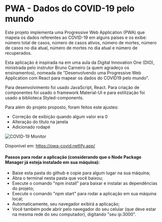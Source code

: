 # PWA - Dados do COVID-19 pelo mundo

Este projeto implementa uma Progressive Web Application (PWA) que mapeia os dados referentes ao COVID-19 em alguns países e os exibe: número total de casos, número de casos ativos, número de mortes, número de casos no dia atual, número de mortes no dia atual e número de recuperados.

Esta aplicação é inspirada na em uma aula da Digital Innovation One (DIO), ministrada pelo instrutor Bruno Carneiro (a quem agradeço os ensinamentos), nomeada de "Desenvolvendo uma Progressive Web Application com React para mapear os dados do COVID19 pelo mundo". 

Para desenvolvimento foi usado JavaScript, React. Para criação de componentes foi usado o framework Material-UI e para estilização foi usado a biblioteca Styled-components.

Para além do projeto proposto, foram feitos este ajustes:
- Correção de exibição quando algum valor era 0
- Alteração do título na janela
- Adicionado rodapé

![COVID-19 Monitor](https://i.imgur.com/S9XfYc5.png)

Disponível em: https://pwa-covid.netlify.app/

#### Passos para rodar a aplicação (considerando que o Node Package Manager já esteja instalado em sua máquina):
- Baixe esta pasta do github e copie para algum lugar na sua máquina;
- Abra o terminal nesta pasta que você baixou;
- Execute o comando "npm install" para baixar e instalar as dependências do projeto;
- Execute o comando "npm start" para rodar a aplicação em sua máquina local;
- Automaticamente, seu navegador exibirá a aplicação;
- Você também pode abrir pelo navegador do seu celular (que deve estar na mesma rede do seu computador), digitando "seu ip:3000".
